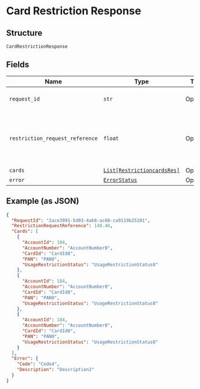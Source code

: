 
# Card Restriction Response

## Structure

`CardRestrictionResponse`

## Fields

| Name | Type | Tags | Description |
|  --- | --- | --- | --- |
| `request_id` | `str` | Optional | Request Id of the API call |
| `restriction_request_reference` | `float` | Optional | Reference number for tracking the execution of the card restriction requests. |
| `cards` | [`List[RestrictioncardsRes]`](../../doc/models/restrictioncards-res.md) | Optional | - |
| `error` | [`ErrorStatus`](../../doc/models/error-status.md) | Optional | - |

## Example (as JSON)

```json
{
  "RequestId": "2ace3991-5d03-4a68-ac68-ca9119b25101",
  "RestrictionRequestReference": 140.46,
  "Cards": [
    {
      "AccountId": 184,
      "AccountNumber": "AccountNumber8",
      "CardId": "CardId8",
      "PAN": "PAN0",
      "UsageRestrictionStatus": "UsageRestrictionStatus8"
    },
    {
      "AccountId": 184,
      "AccountNumber": "AccountNumber8",
      "CardId": "CardId8",
      "PAN": "PAN0",
      "UsageRestrictionStatus": "UsageRestrictionStatus8"
    },
    {
      "AccountId": 184,
      "AccountNumber": "AccountNumber8",
      "CardId": "CardId8",
      "PAN": "PAN0",
      "UsageRestrictionStatus": "UsageRestrictionStatus8"
    }
  ],
  "Error": {
    "Code": "Code4",
    "Description": "Description2"
  }
}
```

